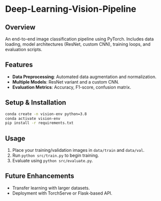 
# Deep-Learning-Vision-Pipeline

## Overview
An end-to-end image classification pipeline using PyTorch. Includes data loading, model architectures (ResNet, custom CNN), training loops, and evaluation scripts.

## Features
- **Data Preprocessing**: Automated data augmentation and normalization.
- **Multiple Models**: ResNet variant and a custom CNN.
- **Evaluation Metrics**: Accuracy, F1-score, confusion matrix.

## Setup & Installation
```bash
conda create -n vision-env python=3.8
conda activate vision-env
pip install -r requirements.txt
```

## Usage
1. Place your training/validation images in `data/train` and `data/val`.
2. Run `python src/train.py` to begin training.
3. Evaluate using `python src/evaluate.py`.

## Future Enhancements
- Transfer learning with larger datasets.
- Deployment with TorchServe or Flask-based API.
